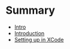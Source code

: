 # Summary

* [Intro](intro.md)
* [Introduction](README.md)
* [Setting up in XCode](setting_up_in_xcode.md)

